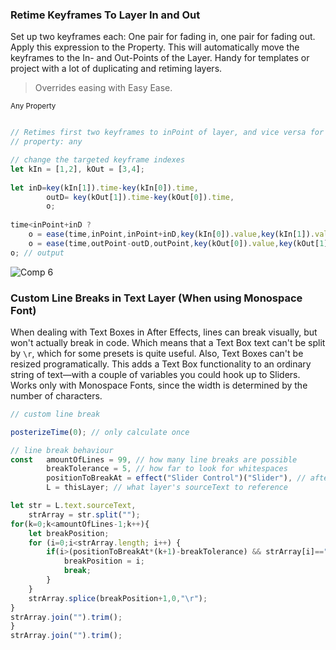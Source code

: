 
### Retime Keyframes To Layer In and Out

Set up two keyframes each: One pair for fading in, one pair for fading out. Apply this expression to the Property. This will automatically move the keyframes to the In- and Out-Points of the Layer. 
Handy for templates or project with a lot of duplicating and retiming layers.
>Overrides easing with Easy Ease.

<sub>Any Property</sub>

```javascript

// Retimes first two keyframes to inPoint of layer, and vice versa for outPoint
// property: any

// change the targeted keyframe indexes 
let kIn = [1,2], kOut = [3,4];
	
let inD=key(kIn[1]).time-key(kIn[0]).time, 
		outD= key(kOut[1]).time-key(kOut[0]).time, 
		o;
	
time<inPoint+inD ? 
	o = ease(time,inPoint,inPoint+inD,key(kIn[0]).value,key(kIn[1]).value) : 
	o = ease(time,outPoint-outD,outPoint,key(kOut[0]).value,key(kOut[1]).value);
o; // output
```

![Comp 6](https://github.com/simonheimbuchner/ae-expression-library/assets/20266941/df2df3b1-cab0-4894-998e-db3446d67f8e)


### Custom Line Breaks in Text Layer (When using Monospace Font)

When dealing with Text Boxes in After Effects, lines can break visually, but won't actually break in code. Which means that a Text Box text can't be split by `\r`, which for some presets is quite useful. Also, Text Boxes can't be resized programatically. This adds a Text Box functionality to an ordinary string of text—with a couple of variables you could hook up to Sliders.
Works only with Monospace Fonts, since the width is determined by the number of characters.

```javascript
// custom line break 

posterizeTime(0); // only calculate once

// line break behaviour
const  	amountOfLines = 99, // how many line breaks are possible
		breakTolerance = 5, // how far to look for whitespaces
		positionToBreakAt = effect("Slider Control")("Slider"), // after how many characters to break
		L = thisLayer; // what layer's sourceText to reference

let str = L.text.sourceText,
	strArray = str.split("");
for(k=0;k<amountOfLines-1;k++){
	let breakPosition;
	for (i=0;i<strArray.length; i++) {
		if(i>(positionToBreakAt*(k+1)-breakTolerance) && strArray[i]==" ") {
			breakPosition = i;
			break;				
		}
	}
	strArray.splice(breakPosition+1,0,"\r");
}
strArray.join("").trim();
}
strArray.join("").trim();

```
